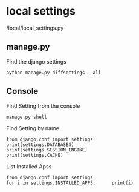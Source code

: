 # local settings
/local/local_settings.py

## manage.py

Find the django settings
```
python manage.py diffsettings --all
```

## Console

Find Setting from the console
```
manage.py shell
```
Find Setting by name
```
from django.conf import settings
print(settings.DATABASES)
print(settings.SESSION_ENGINE)
print(settings.CACHE)
```
List Installed Apss
```
from django.conf import settings
for i in settings.INSTALLED_APPS:      print(i)
```
